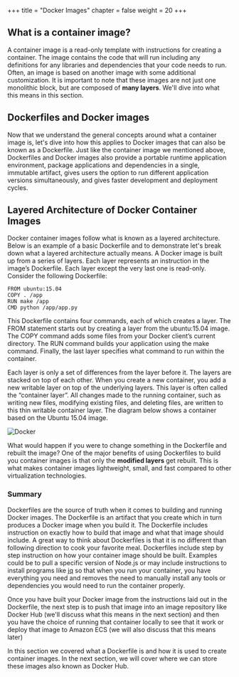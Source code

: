 +++
title = "Docker Images"
chapter = false
weight = 20
+++

## What is a container image?
A container image is a read-only template with instructions for creating a container. The image contains the code that will run including any definitions for any libraries and dependencies that your code needs to run. Often, an image is based on another image with some additional customization. It is important to note that these images are not just one monolithic block, but are composed of **many layers**. We'll dive into what this means in this section. 

## Dockerfiles and Docker images
Now that we understand the general concepts around what a container image is, let's dive into how this applies to Docker images that can also be known as a Dockerfile. Just like the container image we mentioned above, Dockerfiles and Docker images also provide a portable runtime application environment, package applications and dependencies in a single, immutable artifact, gives users the option to run different application versions simultaneously, and gives faster development and deployment cycles. 

## Layered Architecture of Docker Container Images 
Docker container images follow what is known as a layered architecture. Below is an example of a basic Dockerfile and to demonstrate let's break down what a layered architecture actually means. A Docker image is built up from a series of layers. Each layer represents an instruction in the image’s Dockerfile. Each layer except the very last one is read-only. Consider the following Dockerfile:

```
FROM ubuntu:15.04
COPY . /app
RUN make /app
CMD python /app/app.py
```
This Dockerfile contains four commands, each of which creates a layer. The FROM statement starts out by creating a layer from the ubuntu:15.04 image. The COPY command adds some files from your Docker client’s current directory. The RUN command builds your application using the make command. Finally, the last layer specifies what command to run within the container.

Each layer is only a set of differences from the layer before it. The layers are stacked on top of each other. When you create a new container, you add a new writable layer on top of the underlying layers. This layer is often called the “container layer”. All changes made to the running container, such as writing new files, modifying existing files, and deleting files, are written to this thin writable container layer. The diagram below shows a container based on the Ubuntu 15.04 image.

![Docker](/images/docker-layers.jpeg)

What would happen if you were to change something in the Dockerfile and rebuilt the image? One of the major benefits of using Dockerfiles to build you container images is that only the **modified layers** get rebuilt. This is what makes container images lightweight, small, and fast compared to other virtualization technologies. 

### Summary
Dockerfiles are the source of truth when it comes to building and running Docker images. The Dockerfile is an artifact that you create which in turn produces a Docker image when you build it. The Dockerfile includes instruction on exactly how to build that image and what that image should include. A great way to think about Dockerfiles is that it is no different than following direction to cook your favorite meal. Dockerfiles include step by step instruction on how your container image should be built. Examples could be to pull a specific version of Node.js or may include instructions to install programs like [jq](https://stedolan.github.io/jq/) so that when you run your container, you have everything you need and removes the need to manually install any tools or dependencies you would need to run the container properly. 

Once you have built your Docker image from the instructions laid out in the Dockerfile, the next step is to push that image into an image repository like Docker Hub (we'll discuss what this means in the next section) and then you have the choice of running that container locally to see that it work or deploy that image to Amazon ECS (we will also discuss that this means later)

In this section we covered what a Dockerfile is and how it is used to create container images. In the next section, we will cover where we can store these images also known as Docker Hub. 